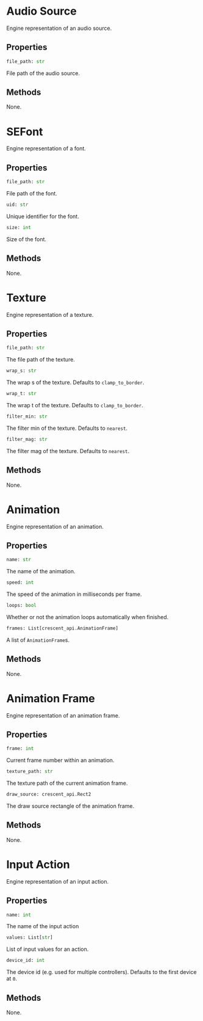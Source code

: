 # Audio Source

Engine representation of an audio source.

## Properties

```python
file_path: str
```

File path of the audio source.

## Methods

None.

# SEFont

Engine representation of a font.

## Properties

```python
file_path: str
```
File path of the font.

```python
uid: str
```
Unique identifier for the font.

```python
size: int
```
Size of the font.

## Methods

None.

# Texture

Engine representation of a texture.

## Properties

```python
file_path: str
```

The file path of the texture.

```python
wrap_s: str
```

The wrap s of the texture.  Defaults to `clamp_to_border`.

```python
wrap_t: str
```

The wrap t of the texture.  Defaults to `clamp_to_border`.

```python
filter_min: str
```

The filter min of the texture.  Defaults to `nearest`.

```python
filter_mag: str
```

The filter mag of the texture.  Defaults to `nearest`.

## Methods

None.

# Animation

Engine representation of an animation.

## Properties

```python
name: str
```

The name of the animation.

```python
speed: int
```

The speed of the animation in milliseconds per frame.

```python
loops: bool
```

Whether or not the animation loops automatically when finished.

```python
frames: List[crescent_api.AnimationFrame]
```

A list of `AnimationFrame`s.

## Methods

None.

# Animation Frame

Engine representation of an animation frame.

## Properties

```python
frame: int
```

Current frame number within an animation.

```python
texture_path: str
```

The texture path of the current animation frame.

```python
draw_source: crescent_api.Rect2
```

The draw source rectangle of the animation frame.

## Methods

None.

# Input Action

Engine representation of an input action.

## Properties

```python
name: int
```

The name of the input action

```python
values: List[str]
```

List of input values for an action.

```python
device_id: int
```

The device id (e.g. used for multiple controllers).  Defaults to the first device at `0`.

## Methods

None.

